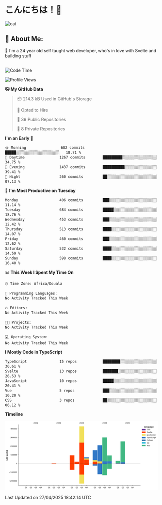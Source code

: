 

# こんにちは！🙂  
![cat](https://github.com/michaelnji/michaelnji/assets/73862378/606e99e9-2c18-4853-8722-991e4af8eae6)

## 💫 About Me:
🙂 I'm a 24 year old self taught web developer, who's in love with Svelte and building stuff <br><br>

<!--START_SECTION:waka-->
![Code Time](http://img.shields.io/badge/Code%20Time-1%2C211%20hrs%2034%20mins-blue)

![Profile Views](http://img.shields.io/badge/Profile%20Views-0-blue)

**🐱 My GitHub Data** 

> 📦 214.3 kB Used in GitHub's Storage 
 > 
> 💼 Opted to Hire
 > 
> 📜 39 Public Repositories 
 > 
> 🔑 8 Private Repositories 
 > 
**I'm an Early 🐤** 

```text
🌞 Morning                682 commits         █████░░░░░░░░░░░░░░░░░░░░   18.71 % 
🌆 Daytime                1267 commits        █████████░░░░░░░░░░░░░░░░   34.75 % 
🌃 Evening                1437 commits        ██████████░░░░░░░░░░░░░░░   39.41 % 
🌙 Night                  260 commits         ██░░░░░░░░░░░░░░░░░░░░░░░   07.13 % 
```
📅 **I'm Most Productive on Tuesday** 

```text
Monday                   406 commits         ███░░░░░░░░░░░░░░░░░░░░░░   11.14 % 
Tuesday                  684 commits         █████░░░░░░░░░░░░░░░░░░░░   18.76 % 
Wednesday                453 commits         ███░░░░░░░░░░░░░░░░░░░░░░   12.42 % 
Thursday                 513 commits         ████░░░░░░░░░░░░░░░░░░░░░   14.07 % 
Friday                   460 commits         ███░░░░░░░░░░░░░░░░░░░░░░   12.62 % 
Saturday                 532 commits         ████░░░░░░░░░░░░░░░░░░░░░   14.59 % 
Sunday                   598 commits         ████░░░░░░░░░░░░░░░░░░░░░   16.40 % 
```


📊 **This Week I Spent My Time On** 

```text
🕑︎ Time Zone: Africa/Douala

💬 Programming Languages: 
No Activity Tracked This Week

🔥 Editors: 
No Activity Tracked This Week

🐱‍💻 Projects: 
No Activity Tracked This Week

💻 Operating System: 
No Activity Tracked This Week
```

**I Mostly Code in TypeScript** 

```text
TypeScript               15 repos            ████████░░░░░░░░░░░░░░░░░   30.61 % 
Svelte                   13 repos            ███████░░░░░░░░░░░░░░░░░░   26.53 % 
JavaScript               10 repos            █████░░░░░░░░░░░░░░░░░░░░   20.41 % 
Vue                      5 repos             ███░░░░░░░░░░░░░░░░░░░░░░   10.20 % 
CSS                      3 repos             ██░░░░░░░░░░░░░░░░░░░░░░░   06.12 % 
```



**Timeline**

![Lines of Code chart](https://raw.githubusercontent.com/michaelnji/michaelnji/main/assets/bar_graph.png)


 Last Updated on 27/04/2025 18:42:14 UTC
<!--END_SECTION:waka-->
